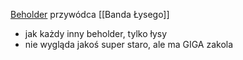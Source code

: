 [Beholder](https://www.worldanvil.com/block/54728)
przywódca [[Banda Łysego]]

* jak każdy inny beholder, tylko łysy
* nie wygląda jakoś super staro, ale ma GIGA zakola